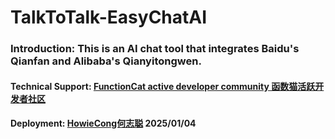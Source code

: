 # TalkToTalk-EasyChatAI

### Introduction: This is an AI chat tool that integrates Baidu's Qianfan and Alibaba's Qianyitongwen.

#### Technical Support: [FunctionCat active developer community 函数猫活跃开发者社区](https://functioncat.cn/) 

#### Deployment: [HowieCong何志聪](https://bonjour.bio/zh/howiecong)  2025/01/04
